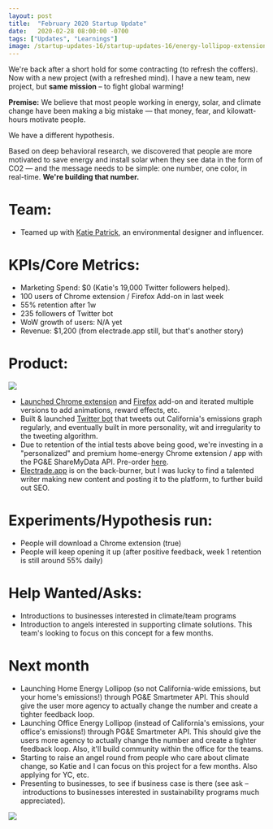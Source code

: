 ```yaml
---
layout: post
title:  "February 2020 Startup Update"
date:   2020-02-28 08:00:00 -0700
tags: ["Updates", "Learnings"]
image: /startup-updates-16/startup-updates-16/energy-lollipop-extension.png
---
```


We're back after a short hold for some contracting (to refresh the coffers). Now with a new project (with a refreshed mind). I have a new team, new project, but **same mission** – to fight global warming!


**Premise:** 
We believe that most people working in energy, solar, and climate change have been making a big mistake — that money, fear, and kilowatt-hours motivate people.

We have a different hypothesis.

Based on deep behavioral research, we discovered that people are more motivated to save energy and install solar when they see data in the form of CO2 — and the message needs to be simple: one number, one color, in real-time. **We're building that number.**


# Team: 
* Teamed up with [Katie Patrick](https://twitter.com/katiepatrick), an environmental designer and influencer.

# KPIs/Core Metrics:
* Marketing Spend: $0 (Katie's 19,000 Twitter followers helped).
* 100 users of Chrome extension / Firefox Add-on in last week
* 55% retention after 1w
* 235 followers of Twitter bot
* WoW growth of users: N/A yet
* Revenue: $1,200 (from electrade.app still, but that's another story)

# Product:
![](/startup-updates-16/energy-lollipop-extension.png)

* [Launched Chrome extension](https://chrome.google.com/webstore/detail/energy-lollipop/jolcdgpgpdlpjafhepiicopakoiifdfm?hl=en) and [Firefox](https://addons.mozilla.org/en-US/firefox/addon/energy-lollipop/) add-on and iterated multiple versions to add animations, reward effects, etc.
* Built & launched [Twitter bot](https://twitter.com/energylollipop) that tweets out California's emissions graph regularly, and eventually built in more personality, wit and irregularity to the tweeting algorithm.
* Due to retention of the intial tests above being good, we're investing in a "personalized" and premium home-energy Chrome extension / app with the PG&E ShareMyData API. Pre-order [here](https://energylollipop.netlify.com).
* [Electrade.app](https://www.electrade.app) is on the back-burner, but I was lucky to find a talented writer making new content and posting it to the platform, to further build out SEO.

# Experiments/Hypothesis run:
* People will download a Chrome extension (true)
* People will keep opening it up (after positive feedback, week 1 retention is still around 55% daily)

# Help Wanted/Asks:
* Introductions to businesses interested in climate/team programs
* Introduction to angels interested in supporting climate solutions. This team's looking to focus on this concept for a few months.


# Next month
* Launching Home Energy Lollipop (so not California-wide emissions, but your home's emissions!) through PG&E Smartmeter API. This should give the user more agency to actually change the number and create a tighter feedback loop.
* Launching Office Energy Lollipop (instead of California's emissions, your office's emissions!) through PG&E Smartmeter API. This should give the users more agency to actually change the number and create a tighter feedback loop. Also, it'll build community within the office for the teams.
* Starting to raise an angel round from people who care about climate change, so Katie and I can focus on this project for a few months. Also applying for YC, etc.
* Presenting to businesses, to see if business case is there (see ask – introductions to businesses interested in sustainability programs much appreciated).

<a href="https://energylollipop.netlify.com" target="_blank"><img class="blog-shadows" src="/startup-updates-16/energy-lollipop-website.png" /></a>

